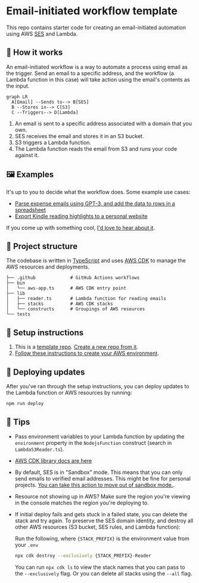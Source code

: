 # Email-initiated workflow template

This repo contains starter code for creating an email-initiated automation using AWS [SES](https://aws.amazon.com/ses/) and Lambda.

## 🧐 How it works

An email-initiated workflow is a way to automate a process using email as the trigger. Send an email to a specific address, and the workflow (a Lambda function in this case) will take action using the email's contents as the input.

```mermaid
graph LR
  A[Email] --Sends to--> B[SES]
  B --Stores in--> C[S3]
  C --Triggers--> D[Lambda]
```

1. An email is sent to a specific address associated with a domain that you own.
1. SES receives the email and stores it in an S3 bucket.
1. S3 triggers a Lambda function.
1. The Lambda function reads the email from S3 and runs your code against it.

## 🖼️ Examples

It's up to you to decide what the workflow does. Some example use cases:

- [Parse expense emails using GPT-3, and add the data to rows in a spreadsheet](https://github.com/sawyerh/expense-email-gpt)
- [Export Kindle reading highlights to a personal website](https://github.com/sawyerh/highlights)

If you come up with something cool, [I'd love to hear about it](https://github.com/sawyerh/aws-email-workflow-starter/discussions/new?category=show-and-tell).

## 📂 Project structure

The codebase is written in [TypeScript](https://www.typescriptlang.org/) and uses [AWS CDK](https://aws.amazon.com/cdk/) to manage the AWS resources and deployments.

```
├── .github             # GitHub Actions workflows
├── bin
│   └── aws-app.ts      # AWS CDK entry point
├── lib
│   ├── reader.ts       # Lambda function for reading emails
│   ├── stacks          # AWS CDK stacks
│   └── constructs      # Groupings of AWS resources
└── tests
```

## 🧰 Setup instructions

1. This is a [template repo](https://docs.github.com/en/repositories/creating-and-managing-repositories/creating-a-repository-from-a-template#creating-a-repository-from-a-template). [Create a new repo from it](https://github.com/sawyerh/aws-email-workflow-starter/generate).
1. [Follow these instructions to create your AWS environment](./docs/create-environment.md).

## 🚀 Deploying updates

After you've ran through the setup instructions, you can deploy updates to the Lambda function or AWS resources by running:

```sh
npm run deploy
```

## 💅 Tips

- Pass environment variables to your Lambda function by updating the `environment` property in the `NodejsFunction` construct (search in `LambdaS3Reader.ts`).
- [AWS CDK library docs are here](https://docs.aws.amazon.com/cdk/api/v2/)
- By default, SES is in "Sandbox" mode. This means that you can only send emails to verified email addresses. This might be fine for personal projects. [You can take this action to move out of sandbox mode.](https://docs.aws.amazon.com/ses/latest/dg/request-production-access.html).
- Resource not showing up in AWS? Make sure the region you're viewing in the console matches the region you're deploying to.
- If initial deploy fails and gets stuck in a failed state, you can delete the stack and try again. To preserve the SES domain identity, and destroy all other AWS resources (S3 bucket, SES rules, and Lambda function):

  Run the following, where `{STACK_PREFIX}` is the environment value from your `.env`

  ```sh
  npx cdk destroy --exclusively {STACK_PREFIX}-Reader
  ```

  You can run `npx cdk ls` to view the stack names that you can pass to the `--exclusively` flag. Or you can delete all stacks using the `--all` flag.
